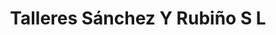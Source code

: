 ---
title: "Talleres Sánchez Y Rubiño S L"
url: /motril/talleres-sanchez-y-rubino-s-l/
shop: reparación de automóviles
---
